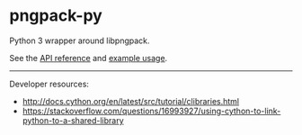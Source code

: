 # pngpack-py

Python 3 wrapper around libpngpack.

See the [API reference](https://axiom-data-science.github.io/pngpack/pngpack-py/html/)
and [example usage](example.py).

***

Developer resources:

- http://docs.cython.org/en/latest/src/tutorial/clibraries.html
- https://stackoverflow.com/questions/16993927/using-cython-to-link-python-to-a-shared-library
